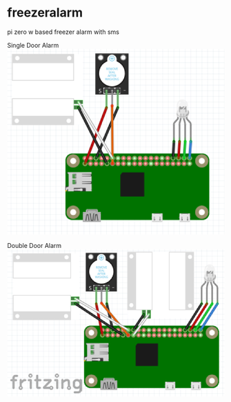 # freezeralarm
pi zero w based freezer alarm with sms

Single Door Alarm <br/>
![wiringdiagramsingledooor](https://github.com/matt-desmarais/freezeralarm/raw/master/singledoordiagram.png)

Double Door Alarm 
![wiringdiagramdoubledooor](https://github.com/matt-desmarais/freezeralarm/raw/master/doubledoorsdiagram.png)
